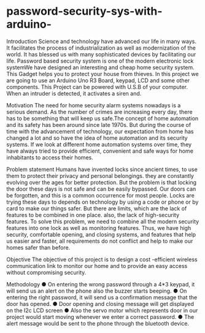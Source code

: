 # password-security-sys-with-arduino-
Introduction
Science and technology have advanced our life in many ways. It facilitates the process of industrialization as well as modernization of the world. It has blessed us with many sophisticated devices by facilitating our life. Password based security system is one of the modern electronic lock systemWe have designed an interesting and cheap home security system. This Gadget helps you to protect your house from thieves. In this project we are going to use an Arduino Uno R3 Board, keypad, LCD and some other components. This Project can be powered with U.S.B of your computer. When an intruder is detected, it activates a siren and. 


Motivation
The need for home security alarm systems nowadays is a serious demand. As the number of crimes are increasing every day, there has to be something that will keep us safe.The concept of home automation and its safety has been around since late 1970s. But during the course of time with the advancement of technology, our expectation from home has changed a lot and so have the idea of home automation and its security systems. If we look at different home automation systems over time, they have always tried to provide efficient, convenient and safe ways for home inhabitants to access their homes.

Problem statement
Humans have invented locks since ancient times, to use them to protect their privacy and personal belongings. they are constantly evolving over the ages for better protection. But the problem is that locking the door these days is not safe and can be easily bypassed. Our doors can be forgotten, and this is a common occurrence for most people. Locks are trying these days to depends on technology by using a code or phone or by card to make our things safer. But there are limits, which are the lack of features to be combined in one place. also, the lack of high-security features. To solve this problem, we need to combine all the modern security features into one lock as well as monitoring features. Thus, we have high security, comfortable opening, and closing systems, and features that help us easier and faster, all requirements do not conflict and help to make our homes safer than before.


Objective
The objective of this project is to design a cost -efficient  wireless communication link to monitor our home and to provide an easy access without compromising security.


Methodology
●	On entering the wrong password through a 4*3 keypad, it will send us an alert on the phone also the buzzer starts beeping.
●	On entering the right password, it will send us a confirmation message that the door has opened. 
●	Door opening and closing message will get displayed on the I2c LCD screen 
●	Also the servo motor which represents door in our project would start moving whenever we enter a correct password.
●	The alert message would be sent to the phone through the bluetooth device.





